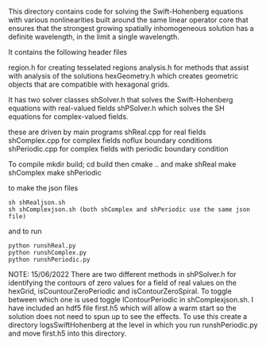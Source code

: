 
This directory contains code for solving the Swift-Hohenberg equations with various nonlinearities built
around the same linear operator core that ensures that the strongest growing spatially inhomogeneous
solution has a definite wavelength, in the limit a single wavelength.

It contains the following header files

region.h for creating tesselated regions
analysis.h for methods that assist with analysis of the solutions
hexGeometry.h which creates geometric objects that are compatible with hexagonal grids.


It has two solver classes
shSolver.h that solves the Swift-Hohenberg equations with real-valued fields
shPSolver.h which solves the SH equations for complex-valued fields.

these are driven by main programs
shReal.cpp for real fields
shComplex.cpp for complex fields noflux boundary conditions
shPeriodic.cpp for complex fields with periodic boundary condition

To compile mkdir build; cd build
then
     cmake ..
and
     make shReal
     make shComplex
     make shPeriodic

to make the json files

    sh shRealjson.sh
    sh shComplexjson.sh (both shComplex and shPeriodic use the same json file)

and to run

    python runshReal.py
    python runshComplex.py
    python runshPeriodic.py

NOTE: 15/06/2022 There are two different methods in shPSolver.h for identifying the contours
of zero values for a field of real values on the hexGrid, isCountourZeroPeriodic and
isContourZeroSpiral. To toggle between which one is used toggle lContourPeriodic in
shComplexjson.sh. I have included an hdf5 file first.h5 which will allow a warm start so the
solution does not need to spun up to see the effects. To use this create a directory
logsSwiftHohenberg at the level in which you run runshPeriodic.py and move first.h5 into this
directory.
